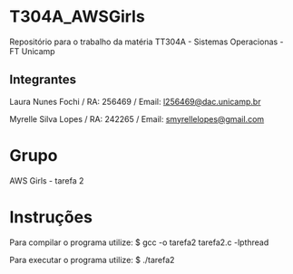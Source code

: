 # T304A_AWSGirls
Repositório para o trabalho da matéria TT304A - Sistemas Operacionas - FT Unicamp

## Integrantes 
Laura Nunes Fochi / RA: 256469 / Email: l256469@dac.unicamp.br

Myrelle Silva Lopes  /  RA: 242265 / Email: smyrellelopes@gmail.com

# Grupo
AWS Girls - tarefa 2

# Instruções
Para compilar o programa utilize:
$ gcc -o tarefa2 tarefa2.c -lpthread

Para executar o programa utilize:
$ ./tarefa2


